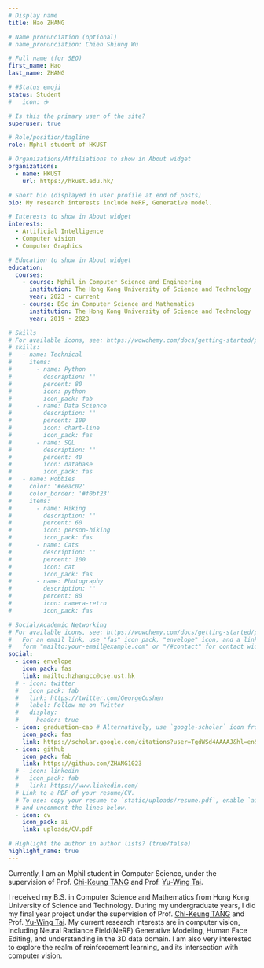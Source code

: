 ```yaml
---
# Display name
title: Hao ZHANG

# Name pronunciation (optional)
# name_pronunciation: Chien Shiung Wu

# Full name (for SEO)
first_name: Hao
last_name: ZHANG

# #Status emoji
status: Student
#   icon: ☕️

# Is this the primary user of the site?
superuser: true

# Role/position/tagline
role: Mphil student of HKUST

# Organizations/Affiliations to show in About widget
organizations:
  - name: HKUST
    url: https://hkust.edu.hk/

# Short bio (displayed in user profile at end of posts)
bio: My research interests include NeRF, Generative model.

# Interests to show in About widget
interests:
  - Artificial Intelligence
  - Computer vision
  - Computer Graphics

# Education to show in About widget
education:
  courses:
    - course: Mphil in Computer Science and Engineering
      institution: The Hong Kong University of Science and Technology
      year: 2023 - current
    - course: BSc in Computer Science and Mathematics
      institution: The Hong Kong University of Science and Technology
      year: 2019 - 2023

# Skills
# For available icons, see: https://wowchemy.com/docs/getting-started/page-builder/#icons
# skills:
#   - name: Technical
#     items:
#       - name: Python
#         description: ''
#         percent: 80
#         icon: python
#         icon_pack: fab
#       - name: Data Science
#         description: ''
#         percent: 100
#         icon: chart-line
#         icon_pack: fas
#       - name: SQL
#         description: ''
#         percent: 40
#         icon: database
#         icon_pack: fas
#   - name: Hobbies
#     color: '#eeac02'
#     color_border: '#f0bf23'
#     items:
#       - name: Hiking
#         description: ''
#         percent: 60
#         icon: person-hiking
#         icon_pack: fas
#       - name: Cats
#         description: ''
#         percent: 100
#         icon: cat
#         icon_pack: fas
#       - name: Photography
#         description: ''
#         percent: 80
#         icon: camera-retro
#         icon_pack: fas

# Social/Academic Networking
# For available icons, see: https://wowchemy.com/docs/getting-started/page-builder/#icons
#   For an email link, use "fas" icon pack, "envelope" icon, and a link in the
#   form "mailto:your-email@example.com" or "/#contact" for contact widget.
social:
  - icon: envelope
    icon_pack: fas
    link: mailto:hzhangcc@cse.ust.hk
  # - icon: twitter
  #   icon_pack: fab
  #   link: https://twitter.com/GeorgeCushen
  #   label: Follow me on Twitter
  #   display:
  #     header: true
  - icon: graduation-cap # Alternatively, use `google-scholar` icon from `ai` icon pack
    icon_pack: fas
    link: https://scholar.google.com/citations?user=TgdWSd4AAAAJ&hl=en&oi=sra
  - icon: github
    icon_pack: fab
    link: https://github.com/ZHANG1023
  # - icon: linkedin
  #   icon_pack: fab
  #   link: https://www.linkedin.com/
  # Link to a PDF of your resume/CV.
  # To use: copy your resume to `static/uploads/resume.pdf`, enable `ai` icons in `params.yaml`,
  # and uncomment the lines below.
  - icon: cv
    icon_pack: ai
    link: uploads/CV.pdf

# Highlight the author in author lists? (true/false)
highlight_name: true
---
```


Currently, I am an Mphil student in Computer Science, under the supervision of Prof. [Chi-Keung TANG](https://cse.hkust.edu.hk/admin/people/faculty/profile/cktang) and Prof. [Yu-Wing Tai](https://yuwingtai.github.io/). 

I received my B.S. in Computer Science and Mathematics from Hong Kong University of Science and Technology. During my undergraduate years, I did my final year project under the supervision of Prof. [Chi-Keung TANG](https://cse.hkust.edu.hk/admin/people/faculty/profile/cktang) and Prof. [Yu-Wing Tai](https://yuwingtai.github.io/). My current research interests are in computer vision, including Neural Radiance Field(NeRF) Generative Modeling, Human Face Editing, and understanding in the 3D data domain. I am also very interested to explore the realm of reinforcement learning, and its intersection with computer vision.